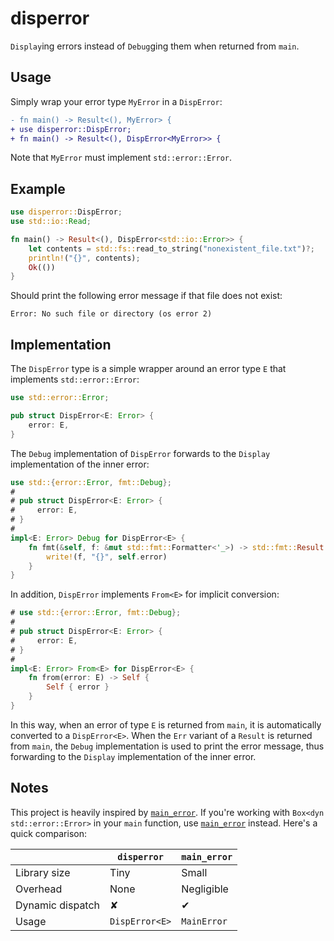 # disperror

`Display`ing errors instead of `Debug`ging them when returned from `main`.

## Usage

Simply wrap your error type `MyError` in a `DispError`:

```diff
- fn main() -> Result<(), MyError> {
+ use disperror::DispError;
+ fn main() -> Result<(), DispError<MyError>> {
```

Note that `MyError` must implement `std::error::Error`.

## Example

```rust should_panic
use disperror::DispError;
use std::io::Read;

fn main() -> Result<(), DispError<std::io::Error>> {
    let contents = std::fs::read_to_string("nonexistent_file.txt")?;
    println!("{}", contents);
    Ok(())
}
```

Should print the following error message if that file does not exist:

```text
Error: No such file or directory (os error 2)
```

## Implementation

The `DispError` type is a simple wrapper around an error type `E` that implements `std::error::Error`:

```rust
use std::error::Error;

pub struct DispError<E: Error> {
    error: E,
}
```

The `Debug` implementation of `DispError` forwards to the `Display` implementation of the inner error:

```rust
use std::{error::Error, fmt::Debug};
#
# pub struct DispError<E: Error> {
#     error: E,
# }
#
impl<E: Error> Debug for DispError<E> {
    fn fmt(&self, f: &mut std::fmt::Formatter<'_>) -> std::fmt::Result {
        write!(f, "{}", self.error)
    }
}
```

In addition, `DispError` implements `From<E>` for implicit conversion:

```rust
# use std::{error::Error, fmt::Debug};
#
# pub struct DispError<E: Error> {
#     error: E,
# }
#
impl<E: Error> From<E> for DispError<E> {
    fn from(error: E) -> Self {
        Self { error }
    }
}
```

In this way, when an error of type `E` is returned from `main`, it is automatically converted to a `DispError<E>`. When the `Err` variant of a `Result` is returned from `main`, the `Debug` implementation is used to print the error message, thus forwarding to the `Display` implementation of the inner error.

## Notes

This project is heavily inspired by [`main_error`](https://docs.rs/main_error). If you're working with `Box<dyn std::error::Error>` in your `main` function, use [`main_error`](https://docs.rs/main_error) instead. Here's a quick comparison:

|                    | `disperror`    | `main_error` |
| ------------------ | -------------- | ------------ |
| Library size       | Tiny           | Small        |
| Overhead           | None           | Negligible   |
| Dynamic dispatch   | ✘              | ✔           |
| Usage              | `DispError<E>` | `MainError`  |
